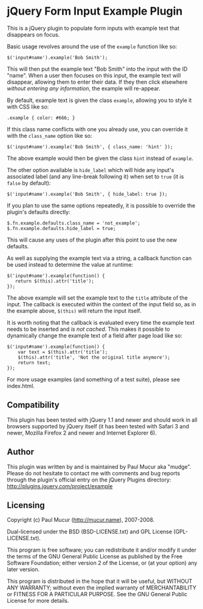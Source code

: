jQuery Form Input Example Plugin
================================

This is a jQuery plugin to populate form inputs with example text that
disappears on focus.

Basic usage revolves around the use of the `example` function like so:

    $('input#name').example('Bob Smith');

This will then put the example text "Bob Smith" into the input with the ID "name". When a user then focuses on this input, the example text will disappear, allowing them to enter their data. If they then click elsewhere *without entering any information*, the example will re-appear.

By default, example text is given the class `example`, allowing you to style it with CSS like so:

    .example { color: #666; }

If this class name conflicts with one you already use, you can override it with the `class_name` option like so:

    $('input#name').example('Bob Smith', { class_name: 'hint' });

The above example would then be given the class `hint` instead of `example`.

The other option available is `hide_label` which will hide any input's associated label (and any line-break following it) when set to `true` (it is `false` by default):

    $('input#name').example('Bob Smith', { hide_label: true });

If you plan to use the same options repeatedly, it is possible to override the plugin's defaults directly:

    $.fn.example.defaults.class_name = 'not_example';
    $.fn.example.defaults.hide_label = true;

This will cause any uses of the plugin after this point to use the new defaults.

As well as supplying the example text via a string, a callback function can be used instead to determine the value at runtime:

    $('input#name').example(function() {
       return $(this).attr('title'); 
    });
    
The above example will set the example text to the `title` attribute of the input. The callback is executed within the context of the input field so, as in the example above, `$(this)` will return the input itself.

It is worth noting that the callback is evaluated every time the example text needs to be inserted and *is not cached*. This makes it possible to dynamically change the example text of a field after page load like so:

    $('input#name').example(function() {
        var text = $(this).attr('title');
        $(this).attr('title', 'Not the original title anymore');
        return text;
    });

For more usage examples (and something of a test suite), please see index.html.

Compatibility
-------------

This plugin has been tested with jQuery 1.1 and newer and should work in all browsers supported by jQuery itself (it has been tested with Safari 3 and newer, Mozilla Firefox 2 and newer and Internet Explorer 6).

Author
------

This plugin was written by and is maintained by Paul Mucur aka "mudge". Please do not hesitate to contact me with comments and bug reports through the plugin's official entry on the jQuery Plugins directory: http://plugins.jquery.com/project/example

Licensing
---------

Copyright (c) Paul Mucur (http://mucur.name), 2007-2008.

Dual-licensed under the BSD (BSD-LICENSE.txt) and GPL License
(GPL-LICENSE.txt).

This program is free software; you can redistribute it and/or modify
it under the terms of the GNU General Public License as published by
the Free Software Foundation; either version 2 of the License, or
(at your option) any later version.

This program is distributed in the hope that it will be useful,
but WITHOUT ANY WARRANTY; without even the implied warranty of
MERCHANTABILITY or FITNESS FOR A PARTICULAR PURPOSE.  See the
GNU General Public License for more details.